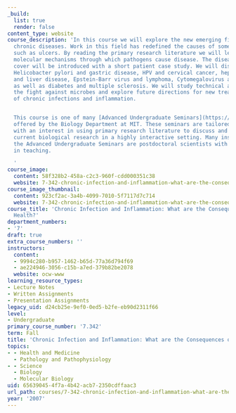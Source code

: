 ```yaml
---
_build:
  list: true
  render: false
content_type: website
course_description: 'In this course we will explore the new emerging field of pathogen-induced
  chronic diseases. Work in this field has redefined the causes of some major disorders,
  such as ulcers. By reading the primary research literature we will learn about the
  molecular mechanisms through which pathogens cause disease. The diseases that we
  cover will be introduced with a short patient case study. We will discuss the bacterium
  Helicobacter pylori and gastric disease, HPV and cervical cancer, hepatitis C virus
  and liver disease, Epstein-Barr virus and lymphoma, Cytomegalovirus and atherosclerosis,
  as well as diabetes and multiple sclerosis. We will study technical advances in
  the fight against microbes and explore future directions for new treatment strategies
  of chronic infections and inflammation.


  This course is one of many [Advanced Undergraduate Seminars](https://biology.mit.edu/undergraduate/course_listings/advanced_undergraduate_seminars)
  offered by the Biology Department at MIT. These seminars are tailored for students
  with an interest in using primary research literature to discuss and learn about
  current biological research in a highly interactive setting. Many instructors of
  the Advanced Undergraduate Seminars are postdoctoral scientists with a strong interest
  in teaching.

  '
course_image:
  content: 58f328b2-458a-c2c3-960f-cdd000351c38
  website: 7-342-chronic-infection-and-inflammation-what-are-the-consequences-on-your-health-fall-2007
course_image_thumbnail:
  content: 923cf2ac-3a4b-4099-7010-5f7117d7c714
  website: 7-342-chronic-infection-and-inflammation-what-are-the-consequences-on-your-health-fall-2007
course_title: 'Chronic Infection and Inflammation: What are the Consequences on Your
  Health?'
department_numbers:
- '7'
draft: true
extra_course_numbers: ''
instructors:
  content:
  - 9994c280-b957-1462-b65d-77a36d794f69
  - ae224946-3056-c15b-a7ed-379b82be2078
  website: ocw-www
learning_resource_types:
- Lecture Notes
- Written Assignments
- Presentation Assignments
legacy_uid: d24cb25e-9ef0-0ed5-b2fe-eb90d2311f66
level:
- Undergraduate
primary_course_number: '7.342'
term: Fall
title: 'Chronic Infection and Inflammation: What are the Consequences on Your Health?'
topics:
- - Health and Medicine
  - Pathology and Pathophysiology
- - Science
  - Biology
  - Molecular Biology
uid: 65639045-4f7a-4b42-acb7-2350cdffaac3
url_path: courses/7-342-chronic-infection-and-inflammation-what-are-the-consequences-on-your-health-fall-2007
year: '2007'
---
```

